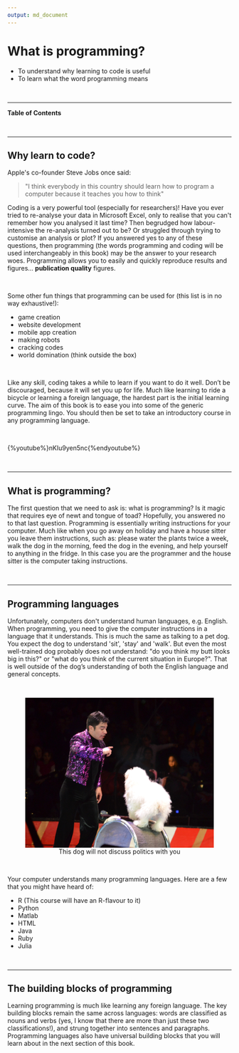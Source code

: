 ```yaml
---
output: md_document
---
```



# What is programming?

<!--sec data-title="Learning Objectives" data-id="obj" data-show=true data-collapse=false ces-->

* To understand why learning to code is useful
* To learn what the word programming means

<!--endsec-->

<br>

---

**Table of Contents**

<!-- toc -->

<br>

---

## Why learn to code? 

Apple's co-founder Steve Jobs once said: 
> "I think everybody in this country should learn how to program a computer because it teaches you how to think"

Coding is a very powerful tool (especially for researchers)! Have you ever tried to re-analyse your data in Microsoft Excel, only to realise that you can't remember how you analysed it last time? Then begrudged how labour-intensive the re-analysis turned out to be? Or struggled through trying to customise an analysis or plot? If you answered yes to any of these questions, then programming (the words programming and coding will be used interchangeably in this book) may be the answer to your research woes. Programming allows you to easily and quickly reproduce results and figures... **publication quality** figures.

<br>

<!--sec data-title="Tip: Other uses for programming" data-id="tip1" data-show=true data-collapse=true ces-->

Some other fun things that programming can be used for (this list is in no way exhaustive!):
* game creation
* website development
* mobile app creation
* making robots
* cracking codes
* world domination (think outside the box)

<!--endsec-->

<br>

Like any skill, coding takes a while to learn if you want to do it well. Don’t be discouraged, because it will set you up for life. Much like learning to ride a bicycle or learning a foreign language, the hardest part is the initial learning curve. The aim of this book is to ease you into some of the generic programming lingo. You should then be set to take an introductory course in any programming language.

<br>

<!--sec data-title="Stories of learning to code (YouTube)" data-id="vid1" data-show=true data-collapse=true ces-->

{%youtube%}nKIu9yen5nc{%endyoutube%}

<!--endsec-->
 
 <br>
 
 ---
 
## What is programming?

The first question that we need to ask is: what is programming? Is it magic that requires eye of newt and tongue of toad? Hopefully, you answered no to that last question. Programming is essentially writing instructions for your computer. Much like when you go away on holiday and have a house sitter you leave them instructions, such as: please water the plants twice a week, walk the dog in the morning, feed the dog in the evening, and help yourself to anything in the fridge. In this case you are the programmer and the house sitter is the computer taking instructions.

<br>

---

## Programming languages

Unfortunately, computers don't understand human languages, e.g. English. When programming, you need to give the computer instructions in a language that it understands. This is much the same as talking to a pet dog. You expect the dog to understand 'sit', 'stay' and 'walk'. But even the most well-trained dog probably does not understand: "do you think my butt looks big in this?" or "what do you think of the current situation in Europe?". That is well outside of the dog’s understanding of both the English language and general concepts.

<br>

<!--![This dog will not discuss politics with you](../fig/Olate_dogs_-_on_wheel.jpeg =250x)-->
<figure align="middle">
  <img src="../fig/Olate_dogs_-_on_wheel.jpeg" alt="This dog will not discuss politics with you" align="middle" style="width: 500px;"/>
  <figcaption>This dog will not discuss politics with you</figcaption>
</figure>

<br>

Your computer understands many programming languages. Here are a few that you might have heard of:
* R (This course will have an R-flavour to it)
* Python
* Matlab
* HTML
* Java
* Ruby
* Julia



<br>

---

## The building blocks of programming

Learning programming is much like learning any foreign language. The key building blocks remain the same across languages: words are classified as nouns and verbs (yes, I know that there are more than just these two classifications!), and strung together into sentences and paragraphs. Programming languages also have universal building blocks that you will learn about in the next section of this book.



